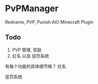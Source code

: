 # PvPManager
 Redname, PVP, Punish AIO Minecraft Plugin

## Todo
1. PVP 管理, 奖励
2. 红名 以及 惩罚系统

有每个功能的具体细节嘛？
红名

惩罚系统
